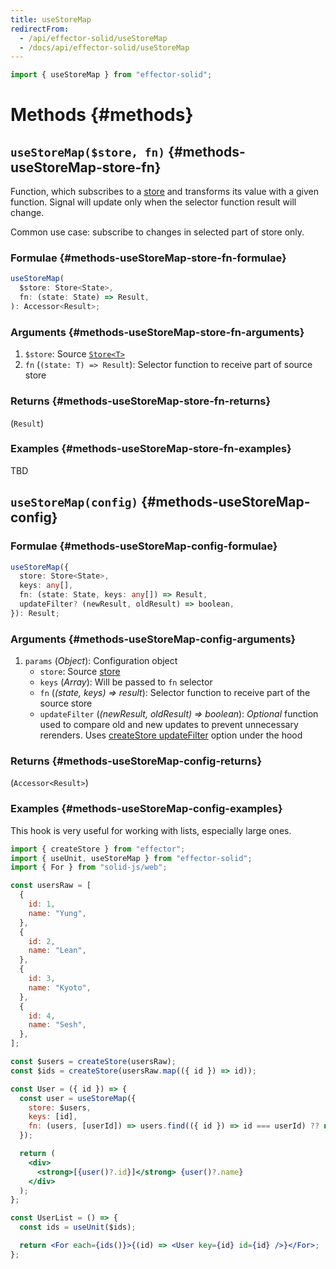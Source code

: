 ```yaml
---
title: useStoreMap
redirectFrom:
  - /api/effector-solid/useStoreMap
  - /docs/api/effector-solid/useStoreMap
---
```


```ts
import { useStoreMap } from "effector-solid";
```

# Methods {#methods}

## `useStoreMap($store, fn)` {#methods-useStoreMap-store-fn}

Function, which subscribes to a [store](/en/api/effector/Store) and transforms its value with a given function. Signal will update only when the selector function result will change.

Common use case: subscribe to changes in selected part of store only.

### Formulae {#methods-useStoreMap-store-fn-formulae}

```ts
useStoreMap(
  $store: Store<State>,
  fn: (state: State) => Result,
): Accessor<Result>;
```

### Arguments {#methods-useStoreMap-store-fn-arguments}

1. `$store`: Source [`Store<T>`](/en/api/effector/Store)
2. `fn` (`(state: T) => Result`): Selector function to receive part of source store

### Returns {#methods-useStoreMap-store-fn-returns}

(`Result`)

### Examples {#methods-useStoreMap-store-fn-examples}

TBD

## `useStoreMap(config)` {#methods-useStoreMap-config}

### Formulae {#methods-useStoreMap-config-formulae}

```ts
useStoreMap({
  store: Store<State>,
  keys: any[],
  fn: (state: State, keys: any[]) => Result,
  updateFilter? (newResult, oldResult) => boolean,
}): Result;
```

### Arguments {#methods-useStoreMap-config-arguments}

1. `params` (_Object_): Configuration object
   - `store`: Source [store](/en/api/effector/Store)
   - `keys` (_Array_): Will be passed to `fn` selector
   - `fn` (_(state, keys) => result_): Selector function to receive part of the source store
   - `updateFilter` (_(newResult, oldResult) => boolean_): _Optional_ function used to compare old and new updates to prevent unnecessary rerenders. Uses [createStore updateFilter](/en/api/effector/createStore#methods-createStore-defaultState-config-formulae) option under the hood

### Returns {#methods-useStoreMap-config-returns}

(`Accessor<Result>`)

### Examples {#methods-useStoreMap-config-examples}

This hook is very useful for working with lists, especially large ones.

```jsx
import { createStore } from "effector";
import { useUnit, useStoreMap } from "effector-solid";
import { For } from "solid-js/web";

const usersRaw = [
  {
    id: 1,
    name: "Yung",
  },
  {
    id: 2,
    name: "Lean",
  },
  {
    id: 3,
    name: "Kyoto",
  },
  {
    id: 4,
    name: "Sesh",
  },
];

const $users = createStore(usersRaw);
const $ids = createStore(usersRaw.map(({ id }) => id));

const User = ({ id }) => {
  const user = useStoreMap({
    store: $users,
    keys: [id],
    fn: (users, [userId]) => users.find(({ id }) => id === userId) ?? null,
  });

  return (
    <div>
      <strong>[{user()?.id}]</strong> {user()?.name}
    </div>
  );
};

const UserList = () => {
  const ids = useUnit($ids);

  return <For each={ids()}>{(id) => <User key={id} id={id} />}</For>;
};
```
